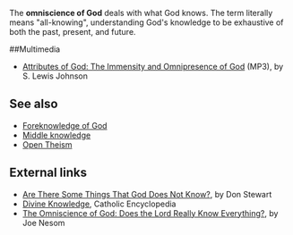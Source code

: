 The **omniscience of God** deals with what God knows. The term
literally means "all-knowing", understanding God's knowledge to be
exhaustive of both the past, present, and future.

##Multimedia
-   [Attributes of God: The Immensity and Omnipresence of God](http://www.believerschapeldallas.org/audio/slj-69_systematic-theology/091_SLJ_69_32K.mp3)
    (MP3), by S. Lewis Johnson

## See also

-   [Foreknowledge of God](Foreknowledge_of_God "Foreknowledge of God")
-   [Middle knowledge](Middle_knowledge "Middle knowledge")
-   [Open Theism](Open_Theism "Open Theism")

## External links

-   [Are There Some Things That God Does Not Know?](http://www.blueletterbible.org/faq/nbi/362.html),
    by Don Stewart
-   [Divine Knowledge](http://www.newadvent.org/cathen/06612a.htm#IID1),
    Catholic Encyclopedia
-   [The Omniscience of God: Does the Lord Really Know Everything?](http://www.founders.org/FJ46/article1.html),
    by Joe Nesom



